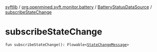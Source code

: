 [syftlib](../../index.md) / [org.openmined.syft.monitor.battery](../index.md) / [BatteryStatusDataSource](index.md) / [subscribeStateChange](./subscribe-state-change.md)

# subscribeStateChange

`fun subscribeStateChange(): Flowable<`[`StateChangeMessage`](../../org.openmined.syft.monitor/-state-change-message/index.md)`>`